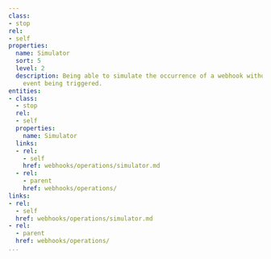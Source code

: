 ```yaml
---
class:
- stop
rel:
- self
properties:
  name: Simulator
  sort: 5
  level: 2
  description: Being able to simulate the occurrence of a webhook without the actual
    event being triggered.
entities:
- class:
  - stop
  rel:
  - self
  properties:
    name: Simulator
  links:
  - rel:
    - self
    href: webhooks/operations/simulator.md
  - rel:
    - parent
    href: webhooks/operations/
links:
- rel:
  - self
  href: webhooks/operations/simulator.md
- rel:
  - parent
  href: webhooks/operations/
...
```

